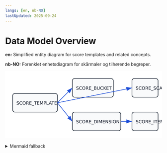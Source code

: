 ```yaml
---
langs: [en, nb-NO]
lastUpdated: 2025-09-24
---
```


# Data Model Overview

**en:** Simplified entity diagram for score templates and related concepts.

**nb-NO:** Forenklet enhetsdiagram for skårmaler og tilhørende begreper.

![ERD](../public/erd.svg)

<details>
<summary>Mermaid fallback</summary>

```mermaid
erDiagram
    SCORE_TEMPLATE ||--o{ SCORE_BUCKET : "qualifies"
    SCORE_TEMPLATE ||--o{ SCORE_DIMENSION : "weights"
    SCORE_DIMENSION ||--o{ SCORE_ITEM : "covers"
    SCORE_TEMPLATE }o--|| SCORE_SCALE : "uses"
```

</details>
